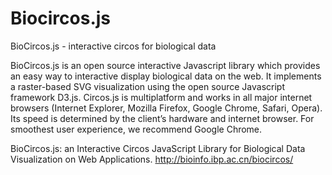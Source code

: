 # Biocircos.js
BioCircos.js - interactive circos for biological data

BioCircos.js is an open source interactive Javascript library which provides an easy way to interactive display biological data on the web. It implements a raster-based SVG visualization using the open source Javascript framework D3.js. Circos.js is multiplatform and works in all major internet browsers (Internet Explorer, Mozilla Firefox, Google Chrome, Safari, Opera). Its speed is determined by the client’s hardware and internet browser. For smoothest user experience, we recommend Google Chrome.

BioCircos.js: an Interactive Circos JavaScript Library for Biological Data Visualization on Web Applications. 
http://bioinfo.ibp.ac.cn/biocircos/

